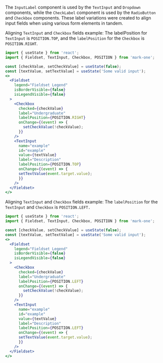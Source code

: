 The `InputLabel` component is used by the `TextInput` and `Dropdown` components, while the `CheckLabel` component is used by the `RadioButton` and `Checkbox` components. These label variations were created to align input fields when using various form elements in tandem.

Aligning `TextInput` and `Checkbox` fields example: The labelPosition for `TextInput` is `POSITION.TOP`, and the `labelPosition` for the `Checkbox` is `POSITION.RIGHT`.
```jsx
import { useState } from 'react';
import { Fieldset, TextInput, Checkbox, POSITION } from 'mark-one';

const [checkValue, setCheckValue] = useState(false);
const [textValue, setTextValue] = useState('Some valid input');
<>
  <Fieldset
    legend="Fieldset Legend"
    isBorderVisible={false}
    isLegendVisible={false}
  >
    <Checkbox
      checked={checkValue}
      label="Undergraduate"
      labelPosition={POSITION.RIGHT}
      onChange={(event) => {
        setCheckValue(!checkValue);
      }}
    />
    <TextInput
      name="example"
      id="example"
      value={textValue}
      label="Description"
      labelPosition={POSITION.TOP}
      onChange={(event) => {
      setTextValue(event.target.value);
      }}
    />
  </Fieldset>
</>
```

Aligning `TextInput` and `Checkbox` fields example: The `labelPosition` for the `TextInput` and `Checkbox` is `POSITION.LEFT.`
```jsx
import { useState } from 'react';
import { Fieldset, TextInput, Checkbox, POSITION } from 'mark-one';

const [checkValue, setCheckValue] = useState(false);
const [textValue, setTextValue] = useState('Some valid input');
<>
  <Fieldset
    legend="Fieldset Legend"
    isBorderVisible={false}
    isLegendVisible={false}
  >
    <Checkbox
      checked={checkValue}
      label="Undergraduate"
      labelPosition={POSITION.LEFT}
      onChange={(event) => {
        setCheckValue(!checkValue);
      }}
    />
    <TextInput
      name="example"
      id="example"
      value={textValue}
      label="Description"
      labelPosition={POSITION.LEFT}
      onChange={(event) => {
      setTextValue(event.target.value);
      }}
    />
  </Fieldset>
</>
```
